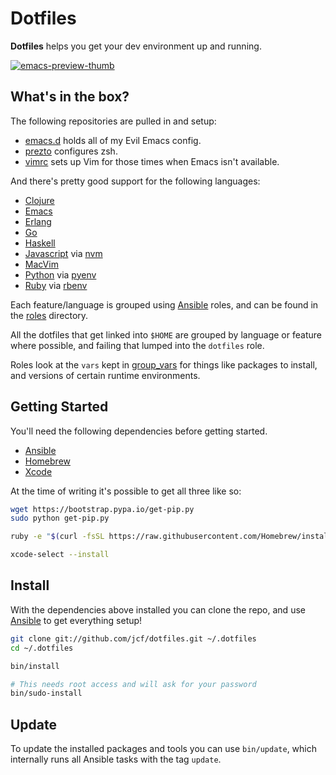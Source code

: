 # Dotfiles

**Dotfiles** helps you get your dev environment up and running.

[![emacs-preview-thumb](http://f.cl.ly/items/3i0b34452D2e0W2X3m3L/emacs-screenshot-thumb.png)](http://cl.ly/image/1j2d0W0o2w0O)

## What's in the box?

The following repositories are pulled in and setup:

- [emacs.d][] holds all of my Evil Emacs config.
- [prezto][] configures zsh.
- [vimrc][] sets up Vim for those times when Emacs isn't available.

And there's pretty good support for the following languages:

- [Clojure][]
- [Emacs][]
- [Erlang][]
- [Go][]
- [Haskell][]
- [Javascript][] via [nvm][]
- [MacVim][]
- [Python][] via [pyenv][]
- [Ruby][] via [rbenv][]

Each feature/language is grouped using [Ansible][] roles, and can be
found in the [roles][] directory.

All the dotfiles that get linked into `$HOME` are grouped by language
or feature where possible, and failing that lumped into the `dotfiles`
role.

Roles look at the `vars` kept in [group_vars][] for things like
packages to install, and versions of certain runtime environments.

## Getting Started

You'll need the following dependencies before getting started.

- [Ansible][]
- [Homebrew][]
- [Xcode][]

At the time of writing it's possible to get all three like so:

``` sh
wget https://bootstrap.pypa.io/get-pip.py
sudo python get-pip.py

ruby -e "$(curl -fsSL https://raw.githubusercontent.com/Homebrew/install/master/install)"

xcode-select --install
```

## Install

With the dependencies above installed you can clone the repo, and use
[Ansible][] to get everything setup!

``` sh
git clone git://github.com/jcf/dotfiles.git ~/.dotfiles
cd ~/.dotfiles

bin/install

# This needs root access and will ask for your password
bin/sudo-install
```

## Update

To update the installed packages and tools you can use `bin/update`,
which internally runs all Ansible tasks with the tag `update`.

[Ansible]: http://www.ansible.com/
[Clojure]: http://clojure.org/
[Dotfiles]: https://github.com/jcf/dotfiles
[EVM]: https://github.com/rejeep/evm
[Emacs]: http://www.gnu.org/software/emacs
[Erlang]: http://www.erlang.org/
[Go]: http://golang.org/
[Haskell]: https://www.haskell.org/
[Homebrew]: http://brew.sh/
[Javascript]: https://www.destroyallsoftware.com/talks/wat
[MacVim]: https://code.google.com/p/macvim/
[Python]: https://www.python.org/
[Ruby]: https://www.ruby-lang.org/en/
[Xcode]: https://developer.apple.com/xcode/
[emacs.d]: https://github.com/jcf/emacs.d
[group_vars]: https://github.com/jcf/dotfiles/tree/master/group_vars
[nvm]: https://github.com/creationix/nvm
[prezto]: https://github.com/jcf/prezto
[pyenv]: https://github.com/yyuu/pyenv
[rbenv]: https://github.com/sstephenson/rbenv
[roles]: https://github.com/jcf/dotfiles/tree/master/roles
[vimrc]: https://github.com/jcf/vimrc
